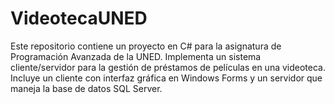 # VideotecaUNED
Este repositorio contiene un proyecto en C# para la asignatura de Programación Avanzada de la UNED. Implementa un sistema cliente/servidor para la gestión de préstamos de películas en una videoteca. Incluye un cliente con interfaz gráfica en Windows Forms y un servidor que maneja la base de datos SQL Server.
